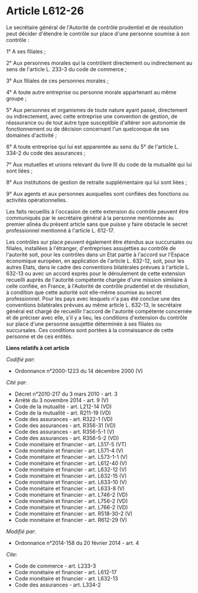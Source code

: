 # Article L612-26

Le secrétaire général de l'Autorité de contrôle prudentiel et de résolution peut décider d'étendre le contrôle sur place
d'une personne soumise à son contrôle : 

1° A ses filiales ; 

2° Aux personnes morales qui la contrôlent directement ou indirectement au sens de l'article L. 233-3 du code de commerce ; 

3° Aux filiales de ces personnes morales ; 

4° A toute autre entreprise ou personne morale appartenant au même groupe ; 

5° Aux personnes et organismes de toute nature ayant passé, directement ou indirectement, avec cette entreprise une
convention de gestion, de réassurance ou de tout autre type susceptible d'altérer son autonomie de fonctionnement ou de
décision concernant l'un quelconque de ses domaines d'activité ; 

6° A toute entreprise qui lui est apparentée au sens du 5° de l'article L. 334-2 du code des assurances ; 

7° Aux mutuelles et unions relevant du livre III du code de la mutualité qui lui sont liées ; 

8° Aux institutions de gestion de retraite supplémentaire qui lui sont liées ; 

9° Aux agents et aux personnes auxquelles sont confiées des fonctions ou activités opérationnelles. 

Les faits recueillis à l'occasion de cette extension du contrôle peuvent être communiqués par le secrétaire général à la
personne mentionnée au premier alinéa du présent article sans que puisse y faire obstacle le secret professionnel mentionné à
l'article L. 612-17. 

Les contrôles sur place peuvent également être étendus aux succursales ou filiales, installées à l'étranger, d'entreprises
assujetties au contrôle de l'autorité soit, pour les contrôles dans un Etat partie à l'accord sur l'Espace économique
européen, en application de l'article L. 632-12, soit, pour les autres Etats, dans le cadre des conventions bilatérales
prévues à l'article L. 632-13 ou avec un accord exprès pour le déroulement de cette extension recueilli auprès de l'autorité
compétente chargée d'une mission similaire à celle confiée, en France, à l'Autorité de contrôle prudentiel et de résolution,
à condition que cette autorité soit elle-même soumise au secret professionnel. Pour les pays avec lesquels n'a pas été
conclue une des conventions bilatérales prévues au même article L. 632-13, le secrétaire général est chargé de recueillir
l'accord de l'autorité compétente concernée et de préciser avec elle, s'il y a lieu, les conditions d'extension du contrôle
sur place d'une personne assujettie déterminée à ses filiales ou succursales. Ces conditions sont portées à la connaissance
de cette personne et de ces entités.

**Liens relatifs à cet article**

_Codifié par_:

  - Ordonnance n°2000-1223 du 14 décembre 2000 (V)

_Cité par_:

  - Décret n°2010-217 du 3 mars 2010 - art. 3
  - Arrêté du 3 novembre 2014 - art. 9 (V)
  - Code de la mutualité - art. L212-14 (VD)
  - Code de la mutualité - art. R211-19 (VD)
  - Code des assurances - art. R322-1 (VD)
  - Code des assurances - art. R356-31 (VD)
  - Code des assurances - art. R356-5-1 (V)
  - Code des assurances - art. R356-5-2 (VD)
  - Code monétaire et financier - art. L517-5 (VT)
  - Code monétaire et financier - art. L571-4 (V)
  - Code monétaire et financier - art. L573-1-1 (V)
  - Code monétaire et financier - art. L612-40 (V)
  - Code monétaire et financier - art. L632-12 (V)
  - Code monétaire et financier - art. L632-15 (V)
  - Code monétaire et financier - art. L633-10 (V)
  - Code monétaire et financier - art. L633-8 (V)
  - Code monétaire et financier - art. L746-2 (VD)
  - Code monétaire et financier - art. L756-2 (VD)
  - Code monétaire et financier - art. L766-2 (VD)
  - Code monétaire et financier - art. R518-30-2 (V)
  - Code monétaire et financier - art. R612-29 (V)

_Modifié par_:

  - Ordonnance n°2014-158 du 20 février 2014 - art. 4

_Cite_:

  - Code de commerce - art. L233-3
  - Code monétaire et financier - art. L612-17
  - Code monétaire et financier - art. L632-13
  - Code des assurances - art. L334-2
